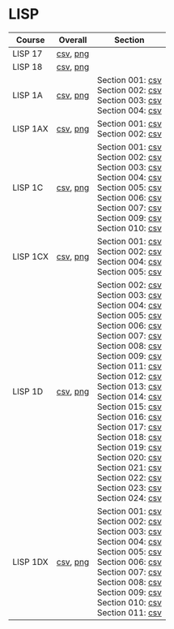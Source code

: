 # LISP

| Course | Overall | Section |
| ------ | ------- | ------- |
| LISP 17 | [csv](https://github.com/UCSD-Historical-Enrollment-Data/2025Spring/blob/main/overall/LISP%2017.csv), [png](https://raw.githubusercontent.com/UCSD-Historical-Enrollment-Data/2025Spring/main/plot_overall/LISP%2017.png) |  |
| LISP 18 | [csv](https://github.com/UCSD-Historical-Enrollment-Data/2025Spring/blob/main/overall/LISP%2018.csv), [png](https://raw.githubusercontent.com/UCSD-Historical-Enrollment-Data/2025Spring/main/plot_overall/LISP%2018.png) |  |
| LISP 1A | [csv](https://github.com/UCSD-Historical-Enrollment-Data/2025Spring/blob/main/overall/LISP%201A.csv), [png](https://raw.githubusercontent.com/UCSD-Historical-Enrollment-Data/2025Spring/main/plot_overall/LISP%201A.png) | Section 001: [csv](https://github.com/UCSD-Historical-Enrollment-Data/2025Spring/blob/main/section/LISP%201A_001.csv)<br>Section 002: [csv](https://github.com/UCSD-Historical-Enrollment-Data/2025Spring/blob/main/section/LISP%201A_002.csv)<br>Section 003: [csv](https://github.com/UCSD-Historical-Enrollment-Data/2025Spring/blob/main/section/LISP%201A_003.csv)<br>Section 004: [csv](https://github.com/UCSD-Historical-Enrollment-Data/2025Spring/blob/main/section/LISP%201A_004.csv) |
| LISP 1AX | [csv](https://github.com/UCSD-Historical-Enrollment-Data/2025Spring/blob/main/overall/LISP%201AX.csv), [png](https://raw.githubusercontent.com/UCSD-Historical-Enrollment-Data/2025Spring/main/plot_overall/LISP%201AX.png) | Section 001: [csv](https://github.com/UCSD-Historical-Enrollment-Data/2025Spring/blob/main/section/LISP%201AX_001.csv)<br>Section 002: [csv](https://github.com/UCSD-Historical-Enrollment-Data/2025Spring/blob/main/section/LISP%201AX_002.csv) |
| LISP 1C | [csv](https://github.com/UCSD-Historical-Enrollment-Data/2025Spring/blob/main/overall/LISP%201C.csv), [png](https://raw.githubusercontent.com/UCSD-Historical-Enrollment-Data/2025Spring/main/plot_overall/LISP%201C.png) | Section 001: [csv](https://github.com/UCSD-Historical-Enrollment-Data/2025Spring/blob/main/section/LISP%201C_001.csv)<br>Section 002: [csv](https://github.com/UCSD-Historical-Enrollment-Data/2025Spring/blob/main/section/LISP%201C_002.csv)<br>Section 003: [csv](https://github.com/UCSD-Historical-Enrollment-Data/2025Spring/blob/main/section/LISP%201C_003.csv)<br>Section 004: [csv](https://github.com/UCSD-Historical-Enrollment-Data/2025Spring/blob/main/section/LISP%201C_004.csv)<br>Section 005: [csv](https://github.com/UCSD-Historical-Enrollment-Data/2025Spring/blob/main/section/LISP%201C_005.csv)<br>Section 006: [csv](https://github.com/UCSD-Historical-Enrollment-Data/2025Spring/blob/main/section/LISP%201C_006.csv)<br>Section 007: [csv](https://github.com/UCSD-Historical-Enrollment-Data/2025Spring/blob/main/section/LISP%201C_007.csv)<br>Section 009: [csv](https://github.com/UCSD-Historical-Enrollment-Data/2025Spring/blob/main/section/LISP%201C_009.csv)<br>Section 010: [csv](https://github.com/UCSD-Historical-Enrollment-Data/2025Spring/blob/main/section/LISP%201C_010.csv) |
| LISP 1CX | [csv](https://github.com/UCSD-Historical-Enrollment-Data/2025Spring/blob/main/overall/LISP%201CX.csv), [png](https://raw.githubusercontent.com/UCSD-Historical-Enrollment-Data/2025Spring/main/plot_overall/LISP%201CX.png) | Section 001: [csv](https://github.com/UCSD-Historical-Enrollment-Data/2025Spring/blob/main/section/LISP%201CX_001.csv)<br>Section 002: [csv](https://github.com/UCSD-Historical-Enrollment-Data/2025Spring/blob/main/section/LISP%201CX_002.csv)<br>Section 004: [csv](https://github.com/UCSD-Historical-Enrollment-Data/2025Spring/blob/main/section/LISP%201CX_004.csv)<br>Section 005: [csv](https://github.com/UCSD-Historical-Enrollment-Data/2025Spring/blob/main/section/LISP%201CX_005.csv) |
| LISP 1D | [csv](https://github.com/UCSD-Historical-Enrollment-Data/2025Spring/blob/main/overall/LISP%201D.csv), [png](https://raw.githubusercontent.com/UCSD-Historical-Enrollment-Data/2025Spring/main/plot_overall/LISP%201D.png) | Section 002: [csv](https://github.com/UCSD-Historical-Enrollment-Data/2025Spring/blob/main/section/LISP%201D_002.csv)<br>Section 003: [csv](https://github.com/UCSD-Historical-Enrollment-Data/2025Spring/blob/main/section/LISP%201D_003.csv)<br>Section 004: [csv](https://github.com/UCSD-Historical-Enrollment-Data/2025Spring/blob/main/section/LISP%201D_004.csv)<br>Section 005: [csv](https://github.com/UCSD-Historical-Enrollment-Data/2025Spring/blob/main/section/LISP%201D_005.csv)<br>Section 006: [csv](https://github.com/UCSD-Historical-Enrollment-Data/2025Spring/blob/main/section/LISP%201D_006.csv)<br>Section 007: [csv](https://github.com/UCSD-Historical-Enrollment-Data/2025Spring/blob/main/section/LISP%201D_007.csv)<br>Section 008: [csv](https://github.com/UCSD-Historical-Enrollment-Data/2025Spring/blob/main/section/LISP%201D_008.csv)<br>Section 009: [csv](https://github.com/UCSD-Historical-Enrollment-Data/2025Spring/blob/main/section/LISP%201D_009.csv)<br>Section 011: [csv](https://github.com/UCSD-Historical-Enrollment-Data/2025Spring/blob/main/section/LISP%201D_011.csv)<br>Section 012: [csv](https://github.com/UCSD-Historical-Enrollment-Data/2025Spring/blob/main/section/LISP%201D_012.csv)<br>Section 013: [csv](https://github.com/UCSD-Historical-Enrollment-Data/2025Spring/blob/main/section/LISP%201D_013.csv)<br>Section 014: [csv](https://github.com/UCSD-Historical-Enrollment-Data/2025Spring/blob/main/section/LISP%201D_014.csv)<br>Section 015: [csv](https://github.com/UCSD-Historical-Enrollment-Data/2025Spring/blob/main/section/LISP%201D_015.csv)<br>Section 016: [csv](https://github.com/UCSD-Historical-Enrollment-Data/2025Spring/blob/main/section/LISP%201D_016.csv)<br>Section 017: [csv](https://github.com/UCSD-Historical-Enrollment-Data/2025Spring/blob/main/section/LISP%201D_017.csv)<br>Section 018: [csv](https://github.com/UCSD-Historical-Enrollment-Data/2025Spring/blob/main/section/LISP%201D_018.csv)<br>Section 019: [csv](https://github.com/UCSD-Historical-Enrollment-Data/2025Spring/blob/main/section/LISP%201D_019.csv)<br>Section 020: [csv](https://github.com/UCSD-Historical-Enrollment-Data/2025Spring/blob/main/section/LISP%201D_020.csv)<br>Section 021: [csv](https://github.com/UCSD-Historical-Enrollment-Data/2025Spring/blob/main/section/LISP%201D_021.csv)<br>Section 022: [csv](https://github.com/UCSD-Historical-Enrollment-Data/2025Spring/blob/main/section/LISP%201D_022.csv)<br>Section 023: [csv](https://github.com/UCSD-Historical-Enrollment-Data/2025Spring/blob/main/section/LISP%201D_023.csv)<br>Section 024: [csv](https://github.com/UCSD-Historical-Enrollment-Data/2025Spring/blob/main/section/LISP%201D_024.csv) |
| LISP 1DX | [csv](https://github.com/UCSD-Historical-Enrollment-Data/2025Spring/blob/main/overall/LISP%201DX.csv), [png](https://raw.githubusercontent.com/UCSD-Historical-Enrollment-Data/2025Spring/main/plot_overall/LISP%201DX.png) | Section 001: [csv](https://github.com/UCSD-Historical-Enrollment-Data/2025Spring/blob/main/section/LISP%201DX_001.csv)<br>Section 002: [csv](https://github.com/UCSD-Historical-Enrollment-Data/2025Spring/blob/main/section/LISP%201DX_002.csv)<br>Section 003: [csv](https://github.com/UCSD-Historical-Enrollment-Data/2025Spring/blob/main/section/LISP%201DX_003.csv)<br>Section 004: [csv](https://github.com/UCSD-Historical-Enrollment-Data/2025Spring/blob/main/section/LISP%201DX_004.csv)<br>Section 005: [csv](https://github.com/UCSD-Historical-Enrollment-Data/2025Spring/blob/main/section/LISP%201DX_005.csv)<br>Section 006: [csv](https://github.com/UCSD-Historical-Enrollment-Data/2025Spring/blob/main/section/LISP%201DX_006.csv)<br>Section 007: [csv](https://github.com/UCSD-Historical-Enrollment-Data/2025Spring/blob/main/section/LISP%201DX_007.csv)<br>Section 008: [csv](https://github.com/UCSD-Historical-Enrollment-Data/2025Spring/blob/main/section/LISP%201DX_008.csv)<br>Section 009: [csv](https://github.com/UCSD-Historical-Enrollment-Data/2025Spring/blob/main/section/LISP%201DX_009.csv)<br>Section 010: [csv](https://github.com/UCSD-Historical-Enrollment-Data/2025Spring/blob/main/section/LISP%201DX_010.csv)<br>Section 011: [csv](https://github.com/UCSD-Historical-Enrollment-Data/2025Spring/blob/main/section/LISP%201DX_011.csv) |
